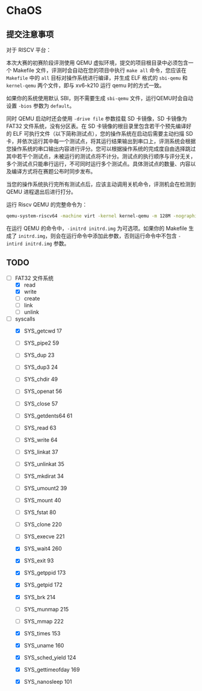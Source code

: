 # ChaOS

## 提交注意事项

对于 RISCV 平台：

本次大赛的初赛阶段评测使用 QEMU 虚拟环境，提交的项目根目录中必须包含一个 Makefile 文件，评测时会自动在您的项目中执行 `make all` 命令，您应该在 `Makefile` 中的 `all` 目标对操作系统进行编译，并生成 ELF 格式的 `sbi-qemu` 和 `kernel-qemu` 两个文件，即与 xv6-k210 运行 qemu 时的方式一致。

如果你的系统使用默认 SBI，则不需要生成 `sbi-qemu` 文件，运行QEMU时会自动设置 `-bios` 参数为 `default`。

同时 QEMU 启动时还会使用 `-drive file` 参数挂载 SD 卡镜像，SD 卡镜像为 FAT32 文件系统，没有分区表。在 SD 卡镜像的根目录里包含若干个预先编译好的 ELF 可执行文件（以下简称测试点），您的操作系统在启动后需要主动扫描 SD 卡，并依次运行其中每一个测试点，将其运行结果输出到串口上，评测系统会根据您操作系统的串口输出内容进行评分。您可以根据操作系统的完成度自由选择跳过其中若干个测试点，未被运行的测试点将不计分。测试点的执行顺序与评分无关，多个测试点只能串行运行，不可同时运行多个测试点。具体测试点的数量、内容以及编译方式将在赛题公布时同步发布。

当您的操作系统执行完所有测试点后，应该主动调用关机命令，评测机会在检测到 QEMU 进程退出后进行打分。



运行 Riscv QEMU 的完整命令为：

```bash
qemu-system-riscv64 -machine virt -kernel kernel-qemu -m 128M -nographic -smp 2 -bios sbi-qemu -drive file=sdcard.img,if=none,format=raw,id=x0  -device virtio-blk-device,drive=x0,bus=virtio-mmio-bus.0 -device virtio-net-device,netdev=net -netdev user,id=net -initrd initrd.img
```
在运行 QEMU 的命令中，`-initrd initrd.img` 为可选项。如果你的 Makefile 生成了 `initrd.img`，则会在运行命令中添加此参数，否则运行命令中不包含 `-intird initrd.img` 参数。

## TODO

- [ ] FAT32 文件系统
  - [x] read
  - [x] write
  - [ ] create
  - [ ] link
  - [ ] unlink

- [ ] syscalls
  - [x] SYS_getcwd 17
  - [ ] SYS_pipe2 59
  - [ ] SYS_dup 23
  - [ ] SYS_dup3 24
  - [ ] SYS_chdir 49
  - [ ] SYS_openat 56
  - [ ] SYS_close 57
  - [ ] SYS_getdents64 61
  - [ ] SYS_read 63
  - [ ] SYS_write 64
  - [ ] SYS_linkat 37
  - [ ] SYS_unlinkat 35
  - [ ] SYS_mkdirat 34
  - [ ] SYS_umount2 39
  - [ ] SYS_mount 40
  - [ ] SYS_fstat 80
  - [ ] SYS_clone 220
  - [ ] SYS_execve 221
  - [x] SYS_wait4 260
  - [x] SYS_exit 93
  - [x] SYS_getppid 173
  - [x] SYS_getpid 172
  - [x] SYS_brk 214
  - [ ] SYS_munmap 215
  - [ ] SYS_mmap 222
  - [x] SYS_times 153
  - [x] SYS_uname 160
  - [x] SYS_sched_yield 124
  - [x] SYS_gettimeofday 169
  - [x] SYS_nanosleep 101

